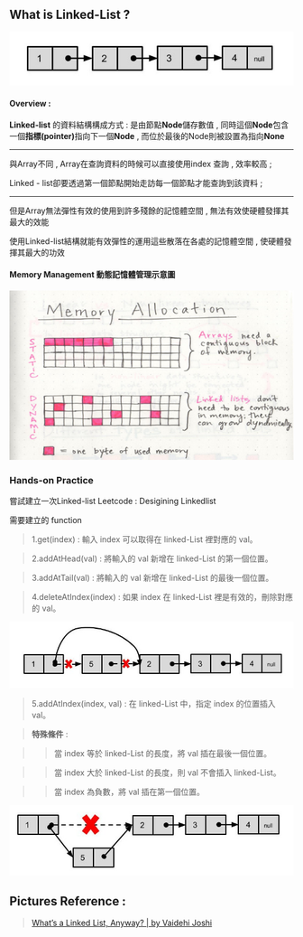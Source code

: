 ## What is Linked-List ?

![LinkedList](https://github.com/Wei-Tsung/Core-Concepts-Visualization/blob/master/LinkedList.jpg)

#### Overview : 
<strong>Linked-list</strong> 的資料結構構成方式 : 是由節點<strong>Node</strong>儲存數值 , 同時這個<strong>Node</strong>包含一個<strong>指標(pointer)</strong>指向下一個<strong>Node</strong> , 而位於最後的Node則被設置為指向<strong>None</strong> 

---

與Array不同 , Array在查詢資料的時候可以直接使用index 查詢 , 效率較高 ;

Linked - list卻要透過第一個節點開始走訪每一個節點才能查詢到該資料 ;

--- 


但是Array無法彈性有效的使用到許多殘餘的記憶體空間 , 無法有效使硬體發揮其最大的效能

使用Linked-list結構就能有效彈性的運用這些散落在各處的記憶體空間 , 使硬體發揮其最大的功效

#### Memory Management 動態記憶體管理示意圖

<img src="https://github.com/Wei-Tsung/Core-Concepts-Visualization/blob/master/Dynamic%20memeory%20management.jpeg" width="600" height="300">



### Hands-on Practice


嘗試建立一次Linked-list
Leetcode : Desigining Linkedlist

需要建立的 function

>1.get(index) : 輸入 index 可以取得在 linked-List 裡對應的 val。

>2.addAtHead(val) : 將輸入的 val 新增在 linked-List 的第一個位置。

>3.addAtTail(val) : 將輸入的 val 新增在 linked-List 的最後一個位置。

>4.deleteAtIndex(index) : 如果 index 在 linked-List 裡是有效的，刪除對應的 val。

![RemoveLinkedList](https://github.com/Wei-Tsung/Core-Concepts-Visualization/blob/master/RemoveLinkedList.jpg)

>5.addAtIndex(index, val) : 在 linked-List 中，指定 index 的位置插入 val。

><strong>特殊條件</strong> :

>>當 index 等於 linked-List 的長度，將 val 插在最後一個位置。

>>當 index 大於 linked-List 的長度，則 val 不會插入 linked-List。

>>當 index 為負數，將 val 插在第一個位置。

![InsertLinkedList](https://github.com/Wei-Tsung/Core-Concepts-Visualization/blob/master/InsertLinkedList.jpg)




## Pictures Reference :
> [What’s a Linked List, Anyway? | by Vaidehi Joshi ](https://medium.com/basecs/whats-a-linked-list-anyway-part-1-d8b7e6508b9d)






